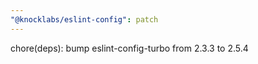 ```yaml
---
"@knocklabs/eslint-config": patch
---
```


chore(deps): bump eslint-config-turbo from 2.3.3 to 2.5.4
